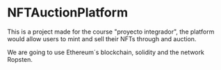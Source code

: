 # NFTAuctionPlatform
This is a project made for the course "proyecto integrador", the platform would allow users to mint and sell
their NFTs through and auction.

We are going to use Ethereum´s blockchain, solidity and the network Ropsten.


